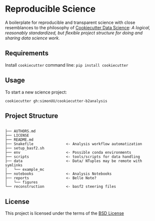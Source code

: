 Reproducible Science
====================

A boilerplate for reproducible and transparent science with close resemblances to the philosophy of [Cookiecutter Data Science](https://github.com/drivendata/cookiecutter-data-science): *A logical, reasonably standardized, but flexible project structure for doing and sharing data science work.*

Requirements
------------
Install `cookiecutter` command line: `pip install cookiecutter`    

Usage
-----
To start a new science project:

`cookiecutter gh:simonUU/cookiecutter-b2analysis`

Project Structure
-----------------

```
    
├── AUTHORS.md
├── LICENSE
├── README.md
├── Snakefile               <- Analysis workflow automatization
├── setup_basf2.sh
├── env                     <- Possible conda environments
├── scripts                 <- tools/scripts for data handling
├── data                    <- Data/ NTuples may be remote with symlinks
│   └── example_mc
├── notebooks               <- Analysis Notebooks
├── reports                 <- Belle Note?
│   └── figures
└── reconstruction          <- basf2 steering files
```


License
-------
This project is licensed under the terms of the [BSD License](/LICENSE)
